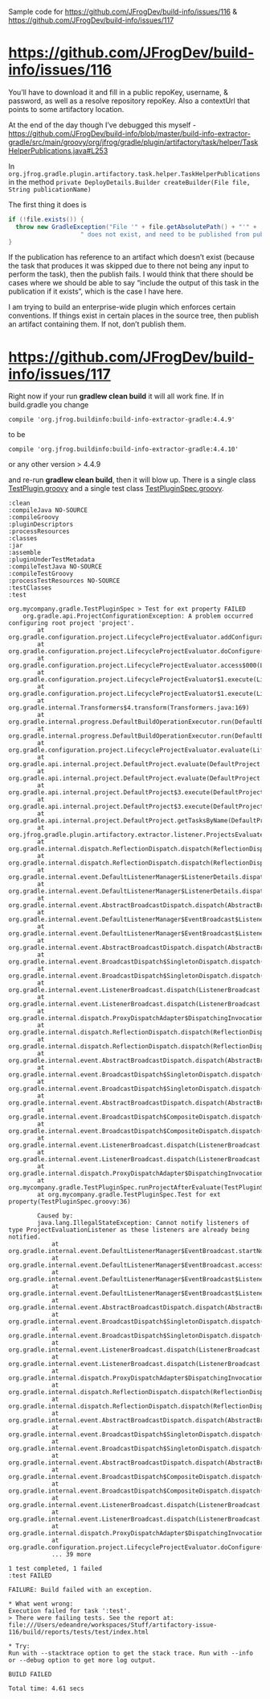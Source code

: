 Sample code for https://github.com/JFrogDev/build-info/issues/116 &amp; https://github.com/JFrogDev/build-info/issues/117

# https://github.com/JFrogDev/build-info/issues/116
You’ll have to download it and fill in a public repoKey, username, & password, as well as a resolve repository repoKey. Also a contextUrl that points to some artifactory location.
 
At the end of the day though I’ve debugged this myself - https://github.com/JFrogDev/build-info/blob/master/build-info-extractor-gradle/src/main/groovy/org/jfrog/gradle/plugin/artifactory/task/helper/TaskHelperPublications.java#L253
 
In `org.jfrog.gradle.plugin.artifactory.task.helper.TaskHelperPublications` in the method `private DeployDetails.Builder createBuilder(File file, String publicationName)`
 
The first thing it does is

```java 
if (!file.exists()) {
  throw new GradleException("File '" + file.getAbsolutePath() + "'" +
                    " does not exist, and need to be published from publication " + publicationName);
}
```
 
If the publication has reference to an artifact which doesn’t exist (because the task that produces it was skipped due to there not being any input to perform the task), then the publish fails. I would think that there should be cases where we should be able to say “include the output of this task in the publication if it exists”, which is the case I have here.
 
I am trying to build an enterprise-wide plugin which enforces certain conventions. If things exist in certain places in the source tree, then publish an artifact containing them. If not, don’t publish them.

# https://github.com/JFrogDev/build-info/issues/117
Right now if your run **gradlew clean build** it will all work fine. If in build.gradle you change
 
`compile 'org.jfrog.buildinfo:build-info-extractor-gradle:4.4.9'`
 
to be
 
`compile 'org.jfrog.buildinfo:build-info-extractor-gradle:4.4.10'`
 
or any other version > 4.4.9
 
and re-run **gradlew clean build**, then it will blow up. There is a single class [TestPlugin.groovy](src/main/groovy/org/mycompany/gradle/TestPlugin.groovy) and a single test class [TestPluginSpec.groovy](src/test/groovy/org/mycompany/gradle/TestPluginSpec.groovy).
 
```
:clean
:compileJava NO-SOURCE
:compileGroovy
:pluginDescriptors
:processResources
:classes
:jar
:assemble
:pluginUnderTestMetadata
:compileTestJava NO-SOURCE
:compileTestGroovy
:processTestResources NO-SOURCE
:testClasses
:test
 
org.mycompany.gradle.TestPluginSpec > Test for ext property FAILED
    org.gradle.api.ProjectConfigurationException: A problem occurred configuring root project 'project'.
        at org.gradle.configuration.project.LifecycleProjectEvaluator.addConfigurationFailure(LifecycleProjectEvaluator.java:94)
        at org.gradle.configuration.project.LifecycleProjectEvaluator.doConfigure(LifecycleProjectEvaluator.java:64)
        at org.gradle.configuration.project.LifecycleProjectEvaluator.access$000(LifecycleProjectEvaluator.java:33)
        at org.gradle.configuration.project.LifecycleProjectEvaluator$1.execute(LifecycleProjectEvaluator.java:53)
        at org.gradle.configuration.project.LifecycleProjectEvaluator$1.execute(LifecycleProjectEvaluator.java:50)
        at org.gradle.internal.Transformers$4.transform(Transformers.java:169)
        at org.gradle.internal.progress.DefaultBuildOperationExecutor.run(DefaultBuildOperationExecutor.java:106)
        at org.gradle.internal.progress.DefaultBuildOperationExecutor.run(DefaultBuildOperationExecutor.java:61)
        at org.gradle.configuration.project.LifecycleProjectEvaluator.evaluate(LifecycleProjectEvaluator.java:50)
        at org.gradle.api.internal.project.DefaultProject.evaluate(DefaultProject.java:648)
        at org.gradle.api.internal.project.DefaultProject.evaluate(DefaultProject.java:126)
        at org.gradle.api.internal.project.DefaultProject$3.execute(DefaultProject.java:775)
        at org.gradle.api.internal.project.DefaultProject$3.execute(DefaultProject.java:772)
        at org.gradle.api.internal.project.DefaultProject.getTasksByName(DefaultProject.java:786)
        at org.jfrog.gradle.plugin.artifactory.extractor.listener.ProjectsEvaluatedBuildListener.afterEvaluate(ProjectsEvaluatedBuildListener.groovy:44)
        at org.gradle.internal.dispatch.ReflectionDispatch.dispatch(ReflectionDispatch.java:35)
        at org.gradle.internal.dispatch.ReflectionDispatch.dispatch(ReflectionDispatch.java:24)
        at org.gradle.internal.event.DefaultListenerManager$ListenerDetails.dispatch(DefaultListenerManager.java:305)
        at org.gradle.internal.event.DefaultListenerManager$ListenerDetails.dispatch(DefaultListenerManager.java:285)
        at org.gradle.internal.event.AbstractBroadcastDispatch.dispatch(AbstractBroadcastDispatch.java:58)
        at org.gradle.internal.event.DefaultListenerManager$EventBroadcast$ListenerDispatch.dispatch(DefaultListenerManager.java:273)
        at org.gradle.internal.event.DefaultListenerManager$EventBroadcast$ListenerDispatch.dispatch(DefaultListenerManager.java:260)
        at org.gradle.internal.event.AbstractBroadcastDispatch.dispatch(AbstractBroadcastDispatch.java:42)
        at org.gradle.internal.event.BroadcastDispatch$SingletonDispatch.dispatch(BroadcastDispatch.java:221)
        at org.gradle.internal.event.BroadcastDispatch$SingletonDispatch.dispatch(BroadcastDispatch.java:145)
        at org.gradle.internal.event.ListenerBroadcast.dispatch(ListenerBroadcast.java:138)
        at org.gradle.internal.event.ListenerBroadcast.dispatch(ListenerBroadcast.java:35)
        at org.gradle.internal.dispatch.ProxyDispatchAdapter$DispatchingInvocationHandler.invoke(ProxyDispatchAdapter.java:93)
        at org.gradle.internal.dispatch.ReflectionDispatch.dispatch(ReflectionDispatch.java:35)
        at org.gradle.internal.dispatch.ReflectionDispatch.dispatch(ReflectionDispatch.java:24)
        at org.gradle.internal.event.AbstractBroadcastDispatch.dispatch(AbstractBroadcastDispatch.java:42)
        at org.gradle.internal.event.BroadcastDispatch$SingletonDispatch.dispatch(BroadcastDispatch.java:221)
        at org.gradle.internal.event.BroadcastDispatch$SingletonDispatch.dispatch(BroadcastDispatch.java:145)
        at org.gradle.internal.event.AbstractBroadcastDispatch.dispatch(AbstractBroadcastDispatch.java:58)
        at org.gradle.internal.event.BroadcastDispatch$CompositeDispatch.dispatch(BroadcastDispatch.java:315)
        at org.gradle.internal.event.BroadcastDispatch$CompositeDispatch.dispatch(BroadcastDispatch.java:225)
        at org.gradle.internal.event.ListenerBroadcast.dispatch(ListenerBroadcast.java:138)
        at org.gradle.internal.event.ListenerBroadcast.dispatch(ListenerBroadcast.java:35)
        at org.gradle.internal.dispatch.ProxyDispatchAdapter$DispatchingInvocationHandler.invoke(ProxyDispatchAdapter.java:93)
        at org.mycompany.gradle.TestPluginSpec.runProjectAfterEvaluate(TestPluginSpec.groovy:27)
        at org.mycompany.gradle.TestPluginSpec.Test for ext property(TestPluginSpec.groovy:36)
 
        Caused by:
        java.lang.IllegalStateException: Cannot notify listeners of type ProjectEvaluationListener as these listeners are already being notified.
            at org.gradle.internal.event.DefaultListenerManager$EventBroadcast.startNotification(DefaultListenerManager.java:201)
            at org.gradle.internal.event.DefaultListenerManager$EventBroadcast.access$300(DefaultListenerManager.java:123)
            at org.gradle.internal.event.DefaultListenerManager$EventBroadcast$ListenerDispatch.dispatch(DefaultListenerManager.java:270)
            at org.gradle.internal.event.DefaultListenerManager$EventBroadcast$ListenerDispatch.dispatch(DefaultListenerManager.java:260)
            at org.gradle.internal.event.AbstractBroadcastDispatch.dispatch(AbstractBroadcastDispatch.java:42)
            at org.gradle.internal.event.BroadcastDispatch$SingletonDispatch.dispatch(BroadcastDispatch.java:221)
            at org.gradle.internal.event.BroadcastDispatch$SingletonDispatch.dispatch(BroadcastDispatch.java:145)
            at org.gradle.internal.event.ListenerBroadcast.dispatch(ListenerBroadcast.java:138)
            at org.gradle.internal.event.ListenerBroadcast.dispatch(ListenerBroadcast.java:35)
            at org.gradle.internal.dispatch.ProxyDispatchAdapter$DispatchingInvocationHandler.invoke(ProxyDispatchAdapter.java:93)
            at org.gradle.internal.dispatch.ReflectionDispatch.dispatch(ReflectionDispatch.java:35)
            at org.gradle.internal.dispatch.ReflectionDispatch.dispatch(ReflectionDispatch.java:24)
            at org.gradle.internal.event.AbstractBroadcastDispatch.dispatch(AbstractBroadcastDispatch.java:42)
            at org.gradle.internal.event.BroadcastDispatch$SingletonDispatch.dispatch(BroadcastDispatch.java:221)
            at org.gradle.internal.event.BroadcastDispatch$SingletonDispatch.dispatch(BroadcastDispatch.java:145)
            at org.gradle.internal.event.AbstractBroadcastDispatch.dispatch(AbstractBroadcastDispatch.java:58)
            at org.gradle.internal.event.BroadcastDispatch$CompositeDispatch.dispatch(BroadcastDispatch.java:315)
            at org.gradle.internal.event.BroadcastDispatch$CompositeDispatch.dispatch(BroadcastDispatch.java:225)
            at org.gradle.internal.event.ListenerBroadcast.dispatch(ListenerBroadcast.java:138)
            at org.gradle.internal.event.ListenerBroadcast.dispatch(ListenerBroadcast.java:35)
            at org.gradle.internal.dispatch.ProxyDispatchAdapter$DispatchingInvocationHandler.invoke(ProxyDispatchAdapter.java:93)
            at org.gradle.configuration.project.LifecycleProjectEvaluator.doConfigure(LifecycleProjectEvaluator.java:62)
            ... 39 more
 
1 test completed, 1 failed
:test FAILED
 
FAILURE: Build failed with an exception.
 
* What went wrong:
Execution failed for task ':test'.
> There were failing tests. See the report at: file:///Users/edeandre/workspaces/Stuff/artifactory-issue-116/build/reports/tests/test/index.html
 
* Try:
Run with --stacktrace option to get the stack trace. Run with --info or --debug option to get more log output.
 
BUILD FAILED
 
Total time: 4.61 secs
```
